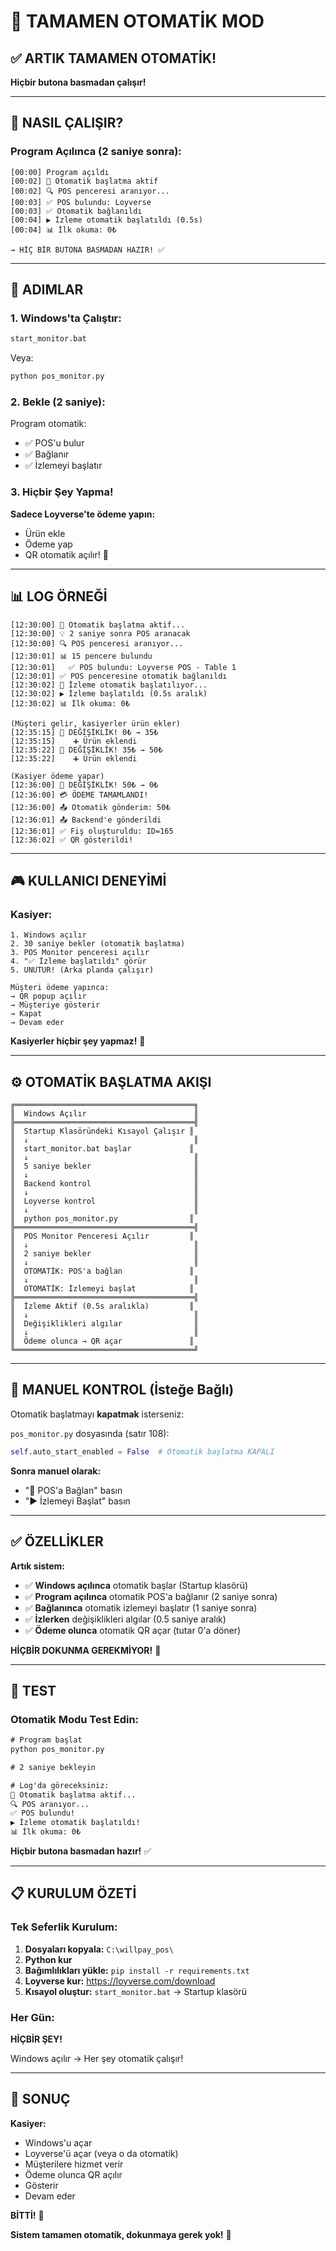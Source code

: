 # 🤖 TAMAMEN OTOMATİK MOD

## ✅ ARTIK TAMAMEN OTOMATİK!

**Hiçbir butona basmadan çalışır!**

---

## 🎯 NASIL ÇALIŞIR?

### Program Açılınca (2 saniye sonra):

```
[00:00] Program açıldı
[00:02] 🚀 Otomatik başlatma aktif
[00:02] 🔍 POS penceresi aranıyor...
[00:03] ✅ POS bulundu: Loyverse
[00:03] ✅ Otomatik bağlanıldı
[00:04] ▶️ İzleme otomatik başlatıldı (0.5s)
[00:04] 📊 İlk okuma: 0₺

→ HİÇ BİR BUTONA BASMADAN HAZIR! ✅
```

---

## 🚀 ADIMLAR

### 1. Windows'ta Çalıştır:

```cmd
start_monitor.bat
```

Veya:

```cmd
python pos_monitor.py
```

### 2. Bekle (2 saniye):

Program otomatik:
- ✅ POS'u bulur
- ✅ Bağlanır
- ✅ İzlemeyi başlatır

### 3. Hiçbir Şey Yapma!

**Sadece Loyverse'te ödeme yapın:**
- Ürün ekle
- Ödeme yap
- QR otomatik açılır! 🎉

---

## 📊 LOG ÖRNEĞİ

```
[12:30:00] 🚀 Otomatik başlatma aktif...
[12:30:00] 💡 2 saniye sonra POS aranacak
[12:30:00] 🔍 POS penceresi aranıyor...
[12:30:01] 📊 15 pencere bulundu
[12:30:01]   ✅ POS bulundu: Loyverse POS - Table 1
[12:30:01] ✅ POS penceresine otomatik bağlanıldı
[12:30:02] 🔄 İzleme otomatik başlatılıyor...
[12:30:02] ▶️ İzleme başlatıldı (0.5s aralık)
[12:30:02] 📊 İlk okuma: 0₺

(Müşteri gelir, kasiyerler ürün ekler)
[12:35:15] 🔔 DEĞİŞİKLİK! 0₺ → 35₺
[12:35:15]    ➕ Ürün eklendi
[12:35:22] 🔔 DEĞİŞİKLİK! 35₺ → 50₺
[12:35:22]    ➕ Ürün eklendi

(Kasiyer ödeme yapar)
[12:36:00] 🔔 DEĞİŞİKLİK! 50₺ → 0₺
[12:36:00] 💳 ÖDEME TAMAMLANDI!
[12:36:00] 📤 Otomatik gönderim: 50₺
[12:36:01] 📤 Backend'e gönderildi
[12:36:01] ✅ Fiş oluşturuldu: ID=165
[12:36:02] ✅ QR gösterildi!
```

---

## 🎮 KULLANICI DENEYİMİ

### Kasiyer:
```
1. Windows açılır
2. 30 saniye bekler (otomatik başlatma)
3. POS Monitor penceresi açılır
4. "✅ İzleme başlatıldı" görür
5. UNUTUR! (Arka planda çalışır)

Müşteri ödeme yapınca:
→ QR popup açılır
→ Müşteriye gösterir
→ Kapat
→ Devam eder
```

**Kasiyerler hiçbir şey yapmaz!** 🎉

---

## ⚙️ OTOMATİK BAŞLATMA AKIŞI

```
╔════════════════════════════════════════╗
║  Windows Açılır                        ║
╠════════════════════════════════════════╣
║  Startup Klasöründeki Kısayol Çalışır ║
║  ↓                                     ║
║  start_monitor.bat başlar             ║
║  ↓                                     ║
║  5 saniye bekler                       ║
║  ↓                                     ║
║  Backend kontrol                       ║
║  ↓                                     ║
║  Loyverse kontrol                      ║
║  ↓                                     ║
║  python pos_monitor.py                ║
╠════════════════════════════════════════╣
║  POS Monitor Penceresi Açılır         ║
║  ↓                                     ║
║  2 saniye bekler                       ║
║  ↓                                     ║
║  OTOMATİK: POS'a bağlan               ║
║  ↓                                     ║
║  OTOMATİK: İzlemeyi başlat            ║
╠════════════════════════════════════════╣
║  İzleme Aktif (0.5s aralıkla)         ║
║  ↓                                     ║
║  Değişiklikleri algılar                ║
║  ↓                                     ║
║  Ödeme olunca → QR açar               ║
╚════════════════════════════════════════╝
```

---

## 🔧 MANUEL KONTROL (İsteğe Bağlı)

Otomatik başlatmayı **kapatmak** isterseniz:

`pos_monitor.py` dosyasında (satır 108):

```python
self.auto_start_enabled = False  # Otomatik başlatma KAPALI
```

**Sonra manuel olarak:**
- "🔗 POS'a Bağlan" basın
- "▶️ İzlemeyi Başlat" basın

---

## ✅ ÖZELLİKLER

**Artık sistem:**

- ✅ **Windows açılınca** otomatik başlar (Startup klasörü)
- ✅ **Program açılınca** otomatik POS'a bağlanır (2 saniye sonra)
- ✅ **Bağlanınca** otomatik izlemeyi başlatır (1 saniye sonra)
- ✅ **İzlerken** değişiklikleri algılar (0.5 saniye aralık)
- ✅ **Ödeme olunca** otomatik QR açar (tutar 0'a döner)

**HİÇBİR DOKUNMA GEREKMİYOR!** 🎉

---

## 🧪 TEST

### Otomatik Modu Test Edin:

```cmd
# Program başlat
python pos_monitor.py

# 2 saniye bekleyin

# Log'da göreceksiniz:
🚀 Otomatik başlatma aktif...
🔍 POS aranıyor...
✅ POS bulundu!
▶️ İzleme otomatik başlatıldı!
📊 İlk okuma: 0₺
```

**Hiçbir butona basmadan hazır!** ✅

---

## 📋 KURULUM ÖZETİ

### Tek Seferlik Kurulum:

1. **Dosyaları kopyala:** `C:\willpay_pos\`
2. **Python kur**
3. **Bağımlılıkları yükle:** `pip install -r requirements.txt`
4. **Loyverse kur:** https://loyverse.com/download
5. **Kısayol oluştur:** `start_monitor.bat` → Startup klasörü

### Her Gün:

**HİÇBİR ŞEY!** 

Windows açılır → Her şey otomatik çalışır!

---

## 🎯 SONUÇ

**Kasiyer:**
- Windows'u açar
- Loyverse'ü açar (veya o da otomatik)
- Müşterilere hizmet verir
- Ödeme olunca QR açılır
- Gösterir
- Devam eder

**BİTTİ!** 🚀

**Sistem tamamen otomatik, dokunmaya gerek yok!** 🎉

